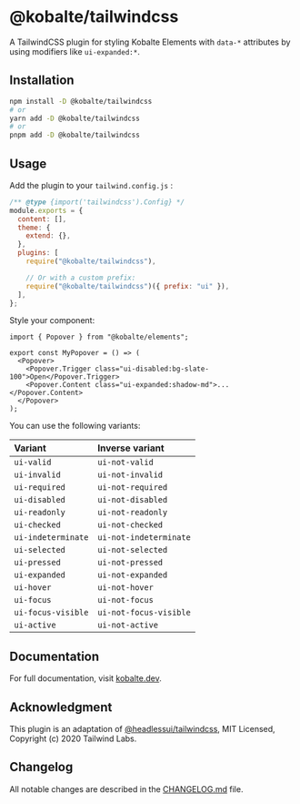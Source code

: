 # @kobalte/tailwindcss

A TailwindCSS plugin for styling Kobalte Elements with `data-*` attributes by using modifiers like `ui-expanded:*`.

## Installation

```bash
npm install -D @kobalte/tailwindcss
# or
yarn add -D @kobalte/tailwindcss
# or
pnpm add -D @kobalte/tailwindcss
```

## Usage

Add the plugin to your `tailwind.config.js` :

```js
/** @type {import('tailwindcss').Config} */
module.exports = {
  content: [],
  theme: {
    extend: {},
  },
  plugins: [
    require("@kobalte/tailwindcss"),

    // Or with a custom prefix:
    require("@kobalte/tailwindcss")({ prefix: "ui" }),
  ],
};
```

Style your component:

```tsx
import { Popover } from "@kobalte/elements";

export const MyPopover = () => (
  <Popover>
    <Popover.Trigger class="ui-disabled:bg-slate-100">Open</Popover.Trigger>
    <Popover.Content class="ui-expanded:shadow-md">...</Popover.Content>
  </Popover>
);
```

You can use the following variants:

| Variant            | Inverse variant        |
| :----------------- | :--------------------- |
| `ui-valid`         | `ui-not-valid`         |
| `ui-invalid`       | `ui-not-invalid`       |
| `ui-required`      | `ui-not-required`      |
| `ui-disabled`      | `ui-not-disabled`      |
| `ui-readonly`      | `ui-not-readonly`      |
| `ui-checked`       | `ui-not-checked`       |
| `ui-indeterminate` | `ui-not-indeterminate` |
| `ui-selected`      | `ui-not-selected`      |
| `ui-pressed`       | `ui-not-pressed`       |
| `ui-expanded`      | `ui-not-expanded`      |
| `ui-hover`         | `ui-not-hover`         |
| `ui-focus`         | `ui-not-focus`         |
| `ui-focus-visible` | `ui-not-focus-visible` |
| `ui-active`        | `ui-not-active`        |

## Documentation

For full documentation, visit [kobalte.dev](https://kobalte.dev/).

## Acknowledgment

This plugin is an adaptation of [@headlessui/tailwindcss](https://github.com/tailwindlabs/headlessui), MIT Licensed, Copyright (c) 2020 Tailwind Labs.

## Changelog

All notable changes are described in the [CHANGELOG.md](./CHANGELOG.md) file.
